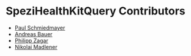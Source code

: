 <!--

This source file is part of the SpeziHealthKitQuery based on the Stanford Spezi Template Application project

SPDX-FileCopyrightText: 2023 Stanford University

SPDX-License-Identifier: MIT

-->

SpeziHealthKitQuery Contributors
=================================

* [Paul Schmiedmayer](https://github.com/PSchmiedmayer)
* [Andreas Bauer](https://github.com/Supereg)
* [Philipp Zagar](https://github.com/philippzagar)
* [Nikolai Madlener](https://github.com/NikolaiMadlener)